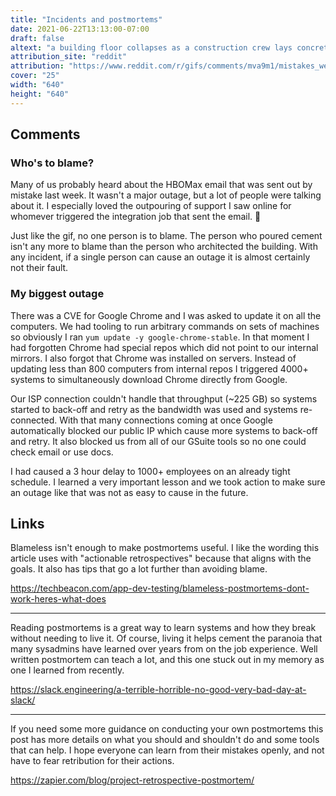 ```yaml
---
title: "Incidents and postmortems"
date: 2021-06-22T13:13:00-07:00
draft: false
altext: "a building floor collapses as a construction crew lays concrete"
attribution_site: "reddit"
attribution: "https://www.reddit.com/r/gifs/comments/mva9m1/mistakes_were_made/"
cover: "25"
width: "640"
height: "640"
---
```


## Comments

### Who's to blame?

Many of us probably heard about the HBOMax email that was sent out by mistake last week.
It wasn't a major outage, but a lot of people were talking about it.
I especially loved the outpouring of support I saw online for whomever triggered the integration job that sent the email. 💖

Just like the gif, no one person is to blame.
The person who poured cement isn't any more to blame than the person who architected the building.
With any incident, if a single person can cause an outage it is almost certainly not their fault.

### My biggest outage

There was a CVE for Google Chrome and I was asked to update it on all the computers.
We had tooling to run arbitrary commands on sets of machines so obviously I ran `yum update -y google-chrome-stable`.
In that moment I had forgotten Chrome had special repos which did not point to our internal mirrors.
I also forgot that Chrome was installed on servers.
Instead of updating less than 800 computers from internal repos I triggered 4000+ systems to simultaneously download Chrome directly from Google.

Our ISP connection couldn't handle that throughput (~225 GB) so systems started to back-off and retry as the bandwidth was used and systems re-connected.
With that many connections coming at once Google automatically blocked our public IP which cause more systems to back-off and retry.
It also blocked us from all of our GSuite tools so no one could check email or use docs.

I had caused a 3 hour delay to 1000+ employees on an already tight schedule.
I learned a very important lesson and we took action to make sure an outage like that was not as easy to cause in the future.

## Links

Blameless isn't enough to make postmortems useful.
I like the wording this article uses with "actionable retrospectives" because that aligns with the goals.
It also has tips that go a lot further than avoiding blame.

https://techbeacon.com/app-dev-testing/blameless-postmortems-dont-work-heres-what-does

---

Reading postmortems is a great way to learn systems and how they break without needing to live it.
Of course, living it helps cement the paranoia that many sysadmins have learned over years from on the job experience.
Well written postmortem can teach a lot, and this one stuck out in my memory as one I learned from recently.

https://slack.engineering/a-terrible-horrible-no-good-very-bad-day-at-slack/

---

If you need some more guidance on conducting your own postmortems this post has more details on what you should and shouldn't do and some tools that can help.
I hope everyone can learn from their mistakes openly, and not have to fear retribution for their actions.

https://zapier.com/blog/project-retrospective-postmortem/